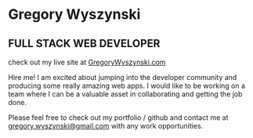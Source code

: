 # Gregory Wyszynski
## FULL STACK WEB DEVELOPER

check out my live site at [GregoryWyszynski.com](http://gregorywyszynski.com/)

Hire me! I am excited about jumping into the developer community and producing some really amazing web apps. I would like to be working on a team where I can be a valuable asset in collaborating and getting the job done.

Please feel free to check out my portfolio / github and contact me at <gregory.wyszynski@gmail.com> with any work opportunities.